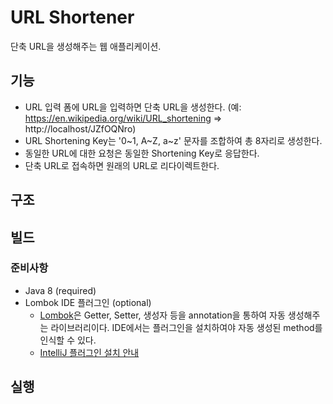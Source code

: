 # URL Shortener
단축 URL을 생성해주는 웹 애플리케이션.

## 기능
* URL 입력 폼에 URL을 입력하면 단축 URL을 생성한다. (예: https://en.wikipedia.org/wiki/URL_shortening => http://localhost/JZfOQNro)
* URL Shortening Key는 '0~1, A~Z, a~z' 문자를 조합하여 총 8자리로 생성한다.
* 동일한 URL에 대한 요청은 동일한 Shortening Key로 응답한다.
* 단축 URL로 접속하면 원래의 URL로 리다이렉트한다.

## 구조

## 빌드

### 준비사항
* Java 8 (required)
* Lombok IDE 플러그인 (optional)
  * [Lombok](https://projectlombok.org/)은 Getter, Setter, 생성자 등을 annotation을 통하여 자동 생성해주는 라이브러리이다. IDE에서는 플러그인을 설치하여야 자동 생성된 method를 인식할 수 있다. 
  * [IntelliJ 플러그인 설치 안내](https://projectlombok.org/setup/intellij)

## 실행
